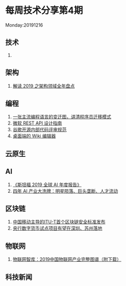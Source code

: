 # 每周技术分享第4期
Monday:20191216

## 技术
1. 


## 架构
1. [解读 2019 之架构领域全年盘点](https://www.infoq.cn/article/U3Lr4dtChbximocaSqK5)

## 编程
1. [一张主流编程语言的变迁图，讲清程序员迁移模式](https://www.infoq.cn/article/7eYwX_3Ap7DRb5LedzUp)  
2. [微软 REST API 设计指南](https://github.com/microsoft/api-guidelines/blob/master/Guidelines.md)
3. [谷歌开源内部代码评审规范](https://www.infoq.cn/article/QJi1Kqm4pH3UNAqNzl3l)
4. [桌面端的 Wiki 编辑器](https://zim-wiki.org/index.html)
  
## 云原生


## AI
1. [《斯坦福 2019 全球 AI 年度报告》](https://hai.stanford.edu/sites/g/files/sbiybj10986/f/ai_index_2019_report.pdf)
2. [四年 AI 产业大洗牌：明星陨落、巨头垄断、人才流动](https://www.infoq.cn/article/PkuuOr9z6s3pXzuBIeC6)

## 区块链
1. [中国移动主导的ITU-T首个区块链安全标准发布](https://mp.weixin.qq.com/s/p1F1X6QxUjwOlacB3BxvFg)
2. [央行数字货币试点项目有望在深圳、苏州落地](https://www.infoq.cn/article/WAdW7lBPdOXXQUdmkBzw)

## 物联网
1. [物联网智库：2019中国物联网产业完整图谱（附下载）](http://www.199it.com/archives/908716.html)

## 科技新闻





